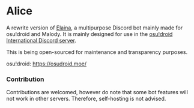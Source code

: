 # Alice

A rewrite version of [Elaina](https://github.com/NeroYuki/Elaina), a multipurpose Discord bot mainly made for osu!droid and Malody. It is mainly designed for use in the [osu!droid International Discord server](https://discord.gg/nyD92cE).

This is being open-sourced for maintenance and transparency purposes.

osu!droid: https://osudroid.moe/

### Contribution

Contributions are welcomed, however do note that some bot features will not work in other servers. Therefore, self-hosting is not advised.
